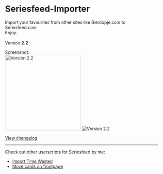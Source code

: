 # Seriesfeed-Importer
Import your favourites from other sites like Bierdopje.com to Seriesfeed.com
<BR/>
Enjoy.
<BR/><BR/>
Version <strong>2.2</strong>

Screenshot:<BR/>
<img src="https://raw.githubusercontent.com/TomONeill/Seriesfeed-Importer/master/Screenshots/v1.1-1.png" alt="Version 2.2" width="250px" />
![Version 2.2](https://raw.githubusercontent.com/TomONeill/Seriesfeed-Importer/master/Screenshots/v2.0-2.png "Version 2.2")

<A HREF="https://raw.githubusercontent.com/TomONeill/Seriesfeed-Importer/master/Changelog.txt">View changelog</A>

<hr />
Check out other userscripts for Seriesfeed by me:<BR/>
<ul>
    <li><A HREF="https://github.com/TomONeill/Seriesfeed-Import-Time-Wasted">Import Time Wasted</A></li>
    <li><A HREF="https://github.com/TomONeill/Seriesfeed-Move">Move cards on frontpage</A></li>
</ul>
